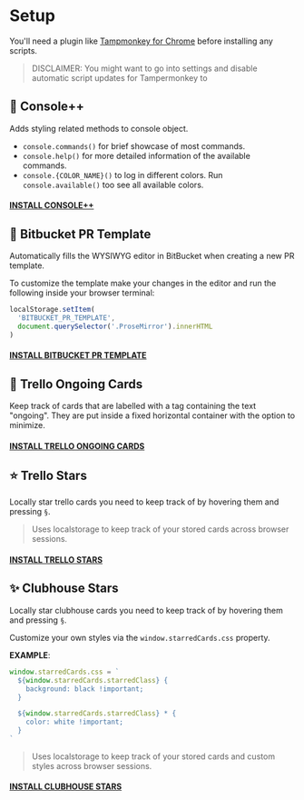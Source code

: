 # Setup

You'll need a plugin like [Tampmonkey for Chrome](https://chrome.google.com/webstore/detail/tampermonkey/dhdgffkkebhmkfjojejmpbldmpobfkfo) before installing any scripts.

> DISCLAIMER: You might want to go into settings and disable automatic script updates for Tampermonkey to

## 🌈 Console++

Adds styling related methods to console object.

- `console.commands()` for brief showcase of most commands.
- `console.help()` for more detailed information of the available commands.
- `console.{COLOR_NAME}()` to log in different colors. Run `console.available()` too see all available colors.

#### [INSTALL CONSOLE++](https://github.com/Saschamz/userscripts/raw/master/Console%2B%2B.user.js)

## 📄 Bitbucket PR Template

Automatically fills the WYSIWYG editor in BitBucket when creating a new PR template.

To customize the template make your changes in the editor and run the following inside your browser terminal:

```javascript
localStorage.setItem(
  'BITBUCKET_PR_TEMPLATE',
  document.querySelector('.ProseMirror').innerHTML
)
```

#### [INSTALL BITBUCKET PR TEMPLATE](https://github.com/Saschamz/userscripts/raw/master/bitbucket-pr-template.user.js)

## 🎴️ Trello Ongoing Cards

Keep track of cards that are labelled with a tag containing the text "ongoing".
They are put inside a fixed horizontal container with the option to minimize.

#### [INSTALL TRELLO ONGOING CARDS](https://github.com/Saschamz/userscripts/raw/master/trello-ongoing.user.js)

## ⭐️ Trello Stars

Locally star trello cards you need to keep track of by hovering them and pressing `§`.

> Uses localstorage to keep track of your stored cards across browser sessions.

#### [INSTALL TRELLO STARS](https://github.com/Saschamz/userscripts/raw/master/trello-stars.user.js)

## ✨ Clubhouse Stars

Locally star clubhouse cards you need to keep track of by hovering them and pressing `§`.

Customize your own styles via the `window.starredCards.css` property.

**EXAMPLE**:

```javascript
window.starredCards.css = `
  ${window.starredCards.starredClass} {
    background: black !important;
  }

  ${window.starredCards.starredClass} * {
    color: white !important;
  }
`
```

> Uses localstorage to keep track of your stored cards and custom styles across browser sessions.

#### [INSTALL CLUBHOUSE STARS](https://github.com/Saschamz/userscripts/raw/master/clubhouse-stars.user.js)
